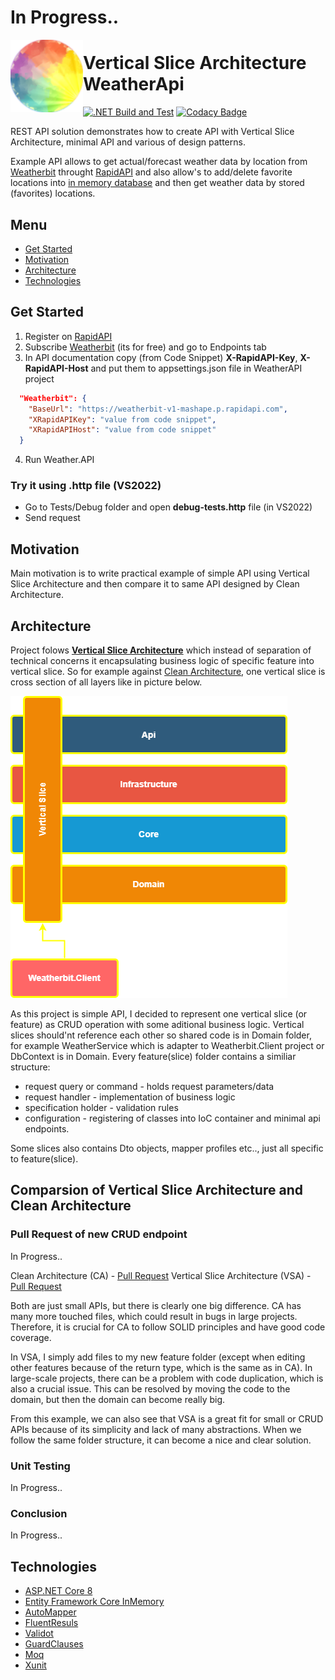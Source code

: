  # In Progress..
 <img align="left" width="116" height="116" src=".\doc\img\weatherApi_icon.png" />

# Vertical Slice Architecture WeatherApi
[![.NET Build and Test](https://github.com/Gramli/WeatherApi-VSA/actions/workflows/dotnet.yml/badge.svg)](https://github.com/Gramli/WeatherApi-VSA/actions/workflows/dotnet.yml)
[![Codacy Badge](https://app.codacy.com/project/badge/Grade/748a25879e324dfca7232aae16c33eaa)](https://app.codacy.com/gh/Gramli/WeatherApi-VSA/dashboard?utm_source=gh&utm_medium=referral&utm_content=&utm_campaign=Badge_grade)  

REST API solution demonstrates how to create API with Vertical Slice Architecture, minimal API and various of design patterns.  

Example API allows to get actual/forecast weather data by location from [Weatherbit](https://www.weatherbit.io/) throught [RapidAPI](https://rapidapi.com) and also allow's to add/delete favorite locations into [in memory database](https://learn.microsoft.com/en-us/ef/core/providers/in-memory/?tabs=dotnet-core-cli) and then get weather data by stored (favorites) locations.

## Menu
* [Get Started](#get-started)
* [Motivation](#motivation)
* [Architecture](#architecture)
* [Technologies](#technologies)

## Get Started
1. Register on [RapidAPI](https://rapidapi.com)
2. Subscribe [Weatherbit](https://rapidapi.com/weatherbit/api/weather) (its for free) and go to Endpoints tab
3. In API documentation copy (from Code Snippet) **X-RapidAPI-Key**, **X-RapidAPI-Host** and put them to appsettings.json file in WeatherAPI project
```json
  "Weatherbit": {
    "BaseUrl": "https://weatherbit-v1-mashape.p.rapidapi.com",
    "XRapidAPIKey": "value from code snippet",
    "XRapidAPIHost": "value from code snippet"
  }
```
4. Run Weather.API 

### Try it using .http file (VS2022)
 * Go to Tests/Debug folder and open **debug-tests.http** file (in VS2022)
 * Send request

## Motivation
Main motivation is to write practical example of simple API using Vertical Slice Architecture and then compare it to same API designed by Clean Architecture.

## Architecture
Project folows **[Vertical Slice Architecture](https://www.jimmybogard.com/vertical-slice-architecture/)** which instead of separation of technical concerns it encapsulating business logic of specific feature into vertical slice. So for example against [Clean Architecture](https://learn.microsoft.com/en-us/dotnet/architecture/modern-web-apps-azure/common-web-application-architectures#clean-architecture), one vertical slice is cross section of all layers like in picture below.

![Project Vertical Slice Architecture Diagram](./doc/img/chart.png)

As this project is simple API, I decided to represent one vertical slice (or feature) as CRUD operation with some aditional business logic. Vertical slices should'nt reference each other so shared code is in Domain folder, for example WeatherService which is adapter to Weatherbit.Client project or DbContext is in Domain.
Every feature(slice) folder contains a similiar structure:
* request query or command - holds request parameters/data
* request handler - implementation of business logic
* specification holder - validation rules
* configuration - registering of classes into IoC container and minimal api endpoints.

Some slices also contains Dto objects, mapper profiles etc.., just all specific to feature(slice).

## Comparsion of Vertical Slice Architecture and Clean Architecture

### Pull Request of new CRUD endpoint
In Progress..

Clean Architecture (CA) - [Pull Request](https://github.com/Gramli/WeatherApi/pull/2)
Vertical Slice Architecture (VSA) - [Pull Request](https://github.com/Gramli/WeatherApi-VSA/pull/1)

Both are just small APIs, but there is clearly one big difference. CA has many more touched files, which could result in bugs in large projects. Therefore, it is crucial for CA to follow SOLID principles and have good code coverage.

In VSA, I simply add files to my new feature folder (except when editing other features because of the return type, which is the same as in CA). In large-scale projects, there can be a problem with code duplication, which is also a crucial issue. This can be resolved by moving the code to the domain, but then the domain can become really big.

From this example, we can also see that VSA is a great fit for small or CRUD APIs because of its simplicity and lack of many abstractions. When we follow the same folder structure, it can become a nice and clear solution.
### Unit Testing
In Progress..
### Conclusion
In Progress..
## Technologies
* [ASP.NET Core 8](https://learn.microsoft.com/en-us/aspnet/core/introduction-to-aspnet-core?view=aspnetcore-8.0)
* [Entity Framework Core InMemory](https://learn.microsoft.com/en-us/ef/core/providers/in-memory/?tabs=dotnet-core-cli)
* [AutoMapper](https://github.com/AutoMapper/AutoMapper)
* [FluentResuls](https://github.com/altmann/FluentResults)
* [Validot](https://github.com/bartoszlenar/Validot)
* [GuardClauses](https://github.com/ardalis/GuardClauses)
* [Moq](https://github.com/moq/moq4)
* [Xunit](https://github.com/xunit/xunit)
